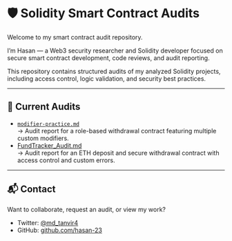 # 🛡 Solidity Smart Contract Audits

Welcome to my smart contract audit repository.

I’m Hasan — a Web3 security researcher and Solidity developer focused on secure smart contract development, code reviews, and audit reporting.

This repository contains structured audits of my analyzed Solidity projects, including access control, logic validation, and security best practices.

---

## 📂 Current Audits

- [`modifier-practice.md`](./audits/modifier-practice.md)  
  → Audit report for a role-based withdrawal contract featuring multiple custom modifiers.
- [FundTracker_Audit.md](./audits/FundTracker_Audit.md)  
  → Audit report for an ETH deposit and secure withdrawal contract with access control and custom errors.

---

## 📬 Contact

Want to collaborate, request an audit, or view my work?

- Twitter: [@md_tanvir4](https://x.com/md_tanvir4)
- GitHub: [github.com/hasan-23](https://github.com/hasan-23)
